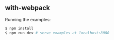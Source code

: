 ## with-webpack

Running the examples:

``` bash
$ npm install
$ npm run dev # serve examples at localhost:8080
```